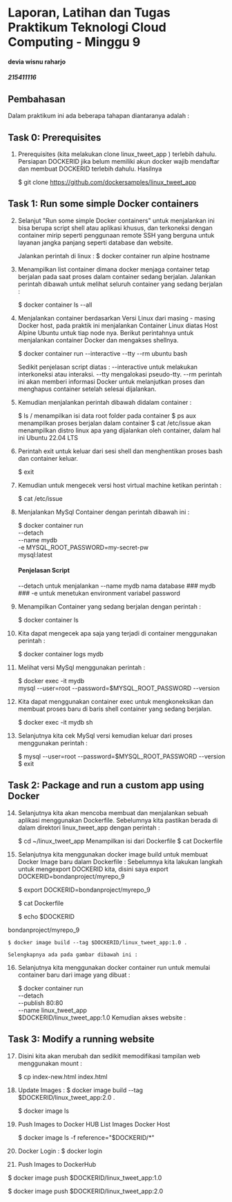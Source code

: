 
# Laporan, Latihan dan Tugas Praktikum Teknologi Cloud Computing - Minggu 9 
#### devia wisnu raharjo
##### 215411116



## Pembahasan

Dalam praktikum ini ada beberapa tahapan diantaranya adalah :

## Task 0: Prerequisites

1. Prerequisites (kita melakukan clone linux_tweet_app ) terlebih dahulu.
   Persiapan DOCKERID jika belum memiliki akun docker wajib mendaftar dan membuat DOCKERID terlebih dahulu.
	Hasilnya 

    $ git clone https://github.com/dockersamples/linux_tweet_app
	

## Task 1: Run some simple Docker containers

2. Selanjut "Run some simple Docker containers" untuk menjalankan ini bisa berupa script shell atau aplikasi khusus, dan terkoneksi dengan container mirip seperti penggunaan remote SSH yang berguna untuk layanan jangka panjang seperti database dan website.

	Jalankan perintah di linux :
    $ docker container run alpine hostname
	

3. Menampilkan list container dimana docker menjaga container tetap berjalan pada saat proses dalam container sedang berjalan.
	Jalankan perintah dibawah untuk melihat seluruh container yang sedang berjalan :
	
    $ docker container ls --all
	

4. Menjalankan container berdasarkan Versi Linux dari masing - masing Docker host, pada praktik ini menjalankan Container Linux diatas Host Alpine Ubuntu untuk tiap node nya. 
	Berikut perintahnya untuk menjalankan container Docker dan mengakses shellnya.
	
    $ docker container run --interactive --tty --rm ubuntu bash
	

	Sedikit penjelasan script diatas : 
	--interactive untuk melakukan interkoneksi atau interaksi.
	--tty mengalokasi pseudo-tty.
	--rm perintah ini akan memberi informasi Docker untuk melanjutkan proses dan menghapus container setelah selesai dijalankan.

5. Kemudian menjalankan perintah dibawah didalam container :
    
    $ ls /
	menampilkan isi data root folder pada container
    $ ps aux
	menampilkan proses berjalan dalam container
    $ cat /etc/issue
	akan menampilkan distro linux apa yang dijalankan oleh container, dalam hal ini Ubuntu 22.04 LTS
	
6. Perintah exit untuk keluar dari sesi shell dan menghentikan proses bash dan container keluar.
    
    $ exit

7. Kemudian untuk mengecek versi host virtual machine ketikan perintah :
   
   $ cat /etc/issue
	
8. Menjalankan MySql Container dengan perintah dibawah ini :
    
    $ docker container run \
 	--detach \
 	--name mydb \
 	-e MYSQL_ROOT_PASSWORD=my-secret-pw \
 	mysql:latest
	#### Penjelasan Script ####
	--detach untuk menjalankan 
 	--name mydb nama database ### mydb ###
 	-e untuk menetukan environment variabel password


9. Menampilkan Container yang sedang berjalan dengan perintah :
    
    $ docker container ls
	
10. Kita dapat mengecek apa saja yang terjadi di container menggunakan perintah :
    
    $ docker container logs mydb
	
	
11. Melihat versi MySql menggunakan perintah :
    
    $ docker exec -it mydb \
	mysql --user=root --password=$MYSQL_ROOT_PASSWORD --version
	 

12. Kita dapat menggunakan container exec untuk mengkoneksikan dan membuat proses baru di baris shell container yang sedang berjalan.
    
    $  docker exec -it mydb sh

13. Selanjutnya kita cek MySql versi kemudian keluar dari proses menggunakan perintah :

    $ mysql --user=root --password=$MYSQL_ROOT_PASSWORD --version
    $ exit

## Task 2: Package and run a custom app using Docker

14. Selanjutnya kita akan mencoba membuat dan menjalankan sebuah aplikasi menggunakan Dockerfile. 
Sebelumnya kita pastikan berada di dalam direktori linux_tweet_app dengan perintah :
    
    $  cd ~/linux_tweet_app
	Menampilkan isi dari Dockerfile 
    $ cat Dockerfile
	 


15. Selanjutnya kita menggunakan docker image build untuk membuat Docker Image baru dalam Dockerfile :
    Sebelumnya kita lakukan langkah untuk mengexport DOCKERID kita, disini saya export DOCKERID=bondanproject/myrepo_9
    
    $ export DOCKERID=bondanproject/myrepo_9
    
    $  cat Dockerfile
    
    $  echo $DOCKERID
    
bondanproject/myrepo_9

    $ docker image build --tag $DOCKERID/linux_tweet_app:1.0 .
    
    Selengkapnya ada pada gambar dibawah ini :
    

16. Selanjutnya kita menggunakan docker container run untuk memulai container baru dari image yang dibuat :

    $ docker container run \
	--detach \
 	--publish 80:80 \
 	--name linux_tweet_app \
 	$DOCKERID/linux_tweet_app:1.0
	Kemudian akses website :


## Task 3: Modify a running website

17. Disini kita akan merubah dan sedikit memodifikasi tampilan web menggunakan mount :

    $ cp index-new.html index.html


18. Update Images :
    $ docker image build --tag $DOCKERID/linux_tweet_app:2.0 .
    
    $ docker image ls


19. Push Images to Docker HUB
    List Images Docker Host
    
    $ docker image ls -f reference="$DOCKERID/*"


20. Docker Login :
    $ docker login


21. Push Images to DockerHub

   $ docker image push $DOCKERID/linux_tweet_app:1.0
   

   $ docker image push $DOCKERID/linux_tweet_app:2.0
   



```

